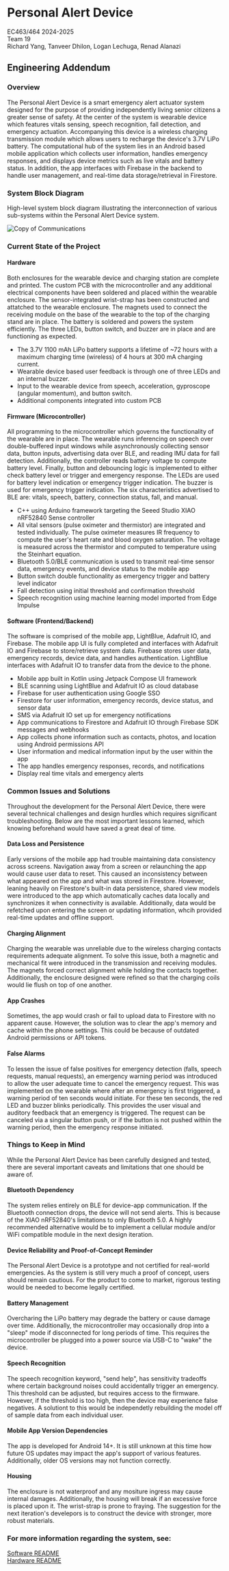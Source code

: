 Personal Alert Device
=================
EC463/464 2024-2025\
Team 19\
Richard Yang, Tanveer Dhilon, Logan Lechuga, Renad Alanazi

## Engineering Addendum

### Overview
The Personal Alert Device is a smart emergency alert actuator system designed for the purpose of providing independently living senior citizens a greater sense of safety. At the center of the system is wearable device which features vitals sensing, speech recognition, fall detection, and emergency actuation. Accompanying this device is a wireless charging transmission module which allows users to recharge the device's 3.7V LiPo battery. The computational hub of the system lies in an Android based mobile application which collects user information, handles emergency responses, and displays device metrics such as live vitals and battery status. In addition, the app interfaces with Firebase in the backend to handle user management, and real-time data storage/retrieval in Firestore.

### System Block Diagram

High-level system block diagram illustrating the interconnection of various sub-systems within the Personal Alert Device system.

![Copy of Communications](https://github.com/user-attachments/assets/35403a93-ef55-4306-aa80-25ca30373815)

### Current State of the Project

#### Hardware

Both enclosures for the wearable device and charging station are complete and printed. The custom PCB with the microcontroller and any additional electrical components have been soldered and placed within the wearable enclosure. The sensor-integrated wrist-strap has been constructed and attatched to the wearable enclosure. The magnets used to connect the receiving module on the base of the wearable to the top of the charging stand are in place. The battery is soldered and powers the system efficiently. The three LEDs, button switch, and buzzer are in place and are functioning as expected.

* The 3.7V 1100 mAh LiPo battery supports a lifetime of ~72 hours with a maximum charging time (wireless) of 4 hours at 300 mA charging current.
* Wearable device based user feedback is through one of three LEDs and an internal buzzer.
* Input to the wearable device from speech, acceleration, gyproscope (angular momentum), and button switch.
* Additional components integrated into custom PCB

#### Firmware (Microcontroller)

All programming to the microcontroller which governs the functionality of the wearable are in place. The wearable runs inferencing on speech over double-buffered input windows while asynchronously collecting sensor data, button inputs, advertising data over BLE, and reading IMU data for fall detection. Additionally, the controller reads battery voltage to compute battery level. Finally, button and debouncing logic is implemented to either check battery level or trigger and emergency response. The LEDs are used for battery level indication or emergency trigger indication. The buzzer is used for emergency trigger indication. The six characteristics advertised to BLE are: vitals, speech, battery, connection status, fall, and manual. 

* C++ using Arduino framework targeting the Seeed Studio XIAO nRF52840 Sense controller
* All vital sensors (pulse oximeter and thermistor) are integrated and tested individually. The pulse oximeter measures IR frequency to compute the user's heart rate and blood oxygen saturation. The voltage is measured across the thermistor and computed to temperature using the Steinhart equation.
* Bluetooth 5.0/BLE communication is used to transmit real-time sensor data, emergency events, and device status to the mobile app
* Button switch double functionality as emergency trigger and battery level indicator
* Fall detection using initial threshold and confirmation threshold
* Speech recognition using machine learning model imported from Edge Impulse

#### Software (Frontend/Backend)

The software is comprised of the mobile app, LightBlue, Adafruit IO, and Firebase. The mobile app UI is fully completed and interfaces with Adafruit IO and Firebase to store/retrieve system data. Firebase stores user data, emergency records, device data, and handles authentication. LightBlue interfaces with Adafruit IO to transfer data from the device to the phone.

* Mobile app built in Kotlin using Jetpack Compose UI framework
* BLE scanning using LightBlue and Adafruit IO as cloud database
* Firebase for user authentication using Google SSO
* Firestore for user information, emergency records, device status, and sensor data
* SMS via Adafruit IO set up for emergency notifications
* App communications to Firestore and Adafruit IO through Firebase SDK messages and webhooks
* App collects phone information such as contacts, photos, and location using Android permissions API
* User information and medical information input by the user within the app
* The app handles emergency responses, records, and notifications
* Display real time vitals and emergency alerts

### Common Issues and Solutions

Throughout the development for the Personal Alert Device, there were several technical challenges and design hurdles which requires significant troubleshooting. Below are the most important lessons learned, which knowing beforehand would have saved a great deal of time.

#### Data Loss and Persistence
Early versions of the mobile app had trouble maintaining data consistency across screens. Navigation away from a screen or relaunching the app would cause user data to reset. This caused an inconsistency between what appeared on the app and what was stored in Firestore. However, leaning heavily on Firestore's built-in data persistence, shared view models were introduced to the app which automatically caches data locally and synchronizes it when connectivity is available. Additionally, data would be refetched upon entering the screen or updating information, whcih provided real-time updates and offline support.

#### Charging Alignment
Charging the wearable was unreliable due to the wireless charging contacts requirements adequate alignment. To solve this issue, both a magnetic and mechanical fit were introduced in the transmission and receiving modules. The magnets forced correct alignment while holding the contacts together. Additionally, the enclosure designed were refined so that the charging coils would lie flush on top of one another.

#### App Crashes
Sometimes, the app would crash or fail to upload data to Firestore with no apparent cause. However, the solution was to clear the app's memory and cache within the phone settings. This could be because of outdated Android permissions or API tokens.

#### False Alarms
To lessen the issue of false positives for emergency detection (falls, speech requests, manual requests), an emergency warning period was introduced to allow the user adequate time to cancel the emergency request. This was implemented on the wearable where after an emergency is first triggered, a warning period of ten seconds would initiate. For these ten seconds, the red LED and buzzer blinks periodically. This provides the user visual and auditory feedback that an emergency is triggered. The request can be canceled via a singular button push, or if the button is not pushed within the warning period, then the emergency response initiated.

### Things to Keep in Mind

While the Personal Alert Device has been carefully designed and tested, there are several important caveats and limitations that one should be aware of.

#### Bluetooth Dependency
The system relies entirely on BLE for device-app communication. If the Bluetooth connection drops, the device will not send alerts. This is because of the XIAO nRF52840's limitations to only Bluetooth 5.0. A highly recommended alternative would be to implement a cellular module and/or WiFi compatible module in the next design iteration.

#### Device Reliability and Proof-of-Concept Reminder
The Personal Alert Device is a prototype and not certified for real-world emergencies. As the system is still very much a proof of concept, users should remain cautious. For the product to come to market, rigorous testing would be needed to become legally certified.

#### Battery Management
Overcharing the LiPo battery may degrade the battery or cause damage over time. Additionally, the microcontroller may occasionally drop into a "sleep" mode if disconnected for long periods of time. This requires the microcontroller be plugged into a power source via USB-C to "wake" the device.

#### Speech Recognition
The speech recognition keyword, "send help", has sensitivity tradeoffs where certain background noises could accidentally trigger an emergency. This threshold can be adjusted, but requires access to the firmware. However, if the threshold is too high, then the device may experience false negatives. A solutiont to this would be independetly rebuilding the model off of sample data from each individual user.

#### Mobile App Version Dependencies
The app is developed for Android 14+. It is still unknown at this time how future OS updates may impact the app's support of various features. Additionally, older OS versions may not function correctly.

#### Housing
The enclosure is not waterproof and any mositure ingress may cause internal damages. Additionally, the housing will break if an excessive force is placed upon it. The wrist-strap is prone to fraying. The suggestion for the next iteration's develepors is to construct the device with stronger, more robust materials.

### For more information regarding the system, see:

[Software README](README_SOFTWARE.md)\
[Hardware README](README_HARDWARE.md)



